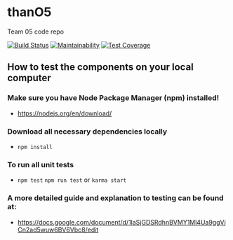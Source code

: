 # thanO5
Team 05 code repo

[![Build Status](https://travis-ci.com/ucsd-cse112/thanO5.svg?token=z2v5dXcEyJJpnTivhteB&branch=master)](https://travis-ci.com/ucsd-cse112/thanO5)
[![Maintainability](https://api.codeclimate.com/v1/badges/c46bd5e7fe5cc18e9541/maintainability)](https://codeclimate.com/repos/5cbebc0cfbadb16720001ec7/maintainability)
[![Test Coverage](https://api.codeclimate.com/v1/badges/c46bd5e7fe5cc18e9541/test_coverage)](https://codeclimate.com/repos/5cbebc0cfbadb16720001ec7/test_coverage)

## **How to test the components on your local computer**
### Make sure you have Node Package Manager (npm) installed!
- https://nodejs.org/en/download/
### Download all necessary dependencies locally
- `npm install`
### To run all unit tests
- `npm test` `npm run test` or `karma start`

### A more detailed guide and explanation to testing can be found at:
- https://docs.google.com/document/d/1laSjGDSRdhnBVMY1Ml4Ua9ggVjCn2ad5wuw6BV6Vbc8/edit
